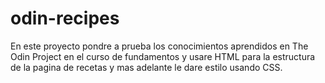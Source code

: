 # odin-recipes
En este proyecto pondre a prueba los conocimientos aprendidos en The Odin Project en el curso de fundamentos y usare HTML para la estructura de la pagina de recetas y mas adelante le dare estilo usando CSS.
